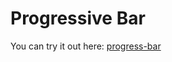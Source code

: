 # Progressive Bar


You can try it out here:
<a href="https://progresive-bar.onrender.com" target="_blank">progress-bar</a>
